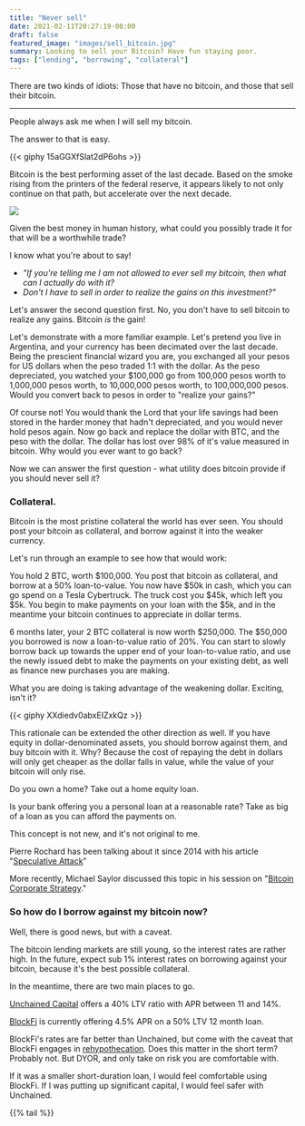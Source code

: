```yaml
---
title: "Never sell"
date: 2021-02-11T20:27:19-08:00
draft: false
featured_image: "images/sell_bitcoin.jpg"
summary: Looking to sell your Bitcoin? Have fun staying poor.
tags: ["lending", "borrowing", "collateral"]
---
```

There are two kinds of idiots: Those that have no bitcoin, and those that sell their bitcoin.

---

People always ask me when I will sell my bitcoin.

The answer to that is easy.

{{< giphy 15aGGXfSlat2dP6ohs >}}


Bitcoin is the best performing asset of the last decade. Based on the smoke rising from the printers of the federal reserve, it appears likely to not only continue on that path, but accelerate over the next decade.

![](https://i.kym-cdn.com/entries/icons/facebook/000/033/222/moneyprintergobrrr.jpg
)

Given the best money in human history, what could you possibly trade it for that will be a worthwhile trade?

I know what you're about to say!
- *"If you're telling me I am not allowed to ever sell my bitcoin, then what can I actually do with it?*
- *Don't I have to sell in order to realize the gains on this investment?"*

Let's answer the second question first. No, you don't have to sell bitcoin to realize any gains. Bitcoin *is* the gain!

Let's demonstrate with a more familiar example. Let's pretend you live in Argentina, and your currency has been decimated over the last decade. Being the prescient financial wizard you are, you exchanged all your pesos for US dollars when the peso traded 1:1 with the dollar. As the peso depreciated, you watched your $100,000 go from 100,000 pesos worth to 1,000,000 pesos worth, to 10,000,000 pesos worth, to 100,000,000 pesos. Would you convert back to pesos in order to "realize your gains?"

Of course not! You would thank the Lord that your life savings had been stored in the harder money that hadn't depreciated, and you would never hold pesos again. Now go back and replace the dollar with BTC, and the peso with the dollar. The dollar has lost over 98% of it's value measured in bitcoin. Why would you ever want to go back?

Now we can answer the first question - what utility does bitcoin provide if you should never sell it?

### Collateral.
Bitcoin is the most pristine collateral the world has ever seen. You should post your bitcoin as collateral, and borrow against it into the weaker currency.

Let's run through an example to see how that would work:

You hold 2 BTC, worth $100,000. You post that bitcoin as collateral, and borrow at a 50% loan-to-value. You now have $50k in cash, which you can go spend on a Tesla Cybertruck. The truck cost you $45k, which left you $5k. You begin to make payments on your loan with the $5k, and in the meantime your bitcoin continues to appreciate in dollar terms.

6 months later, your 2 BTC collateral is now worth $250,000. The $50,000 you borrowed is now a loan-to-value ratio of 20%. You can start to slowly borrow back up towards the upper end of your loan-to-value ratio, and use the newly issued debt to make the payments on your existing debt, as well as finance new purchases you are making.

What you are doing is taking advantage of the weakening dollar. Exciting, isn't it?

{{< giphy XXdiedv0abxEIZxkQz >}}

This rationale can be extended the other direction as well. If you have equity in dollar-denominated assets, you should borrow against them, and buy bitcoin with it. Why? Because the cost of repaying the debt in dollars will only get cheaper as the dollar falls in value, while the value of your bitcoin will only rise.

Do you own a home? Take out a home equity loan.

Is your bank offering you a personal loan at a reasonable rate? Take as big of a loan as you can afford the payments on.

This concept is not new, and it's not original to me.

Pierre Rochard has been talking about it since 2014 with his article "[Speculative Attack](https://nakamotoinstitute.org/mempool/speculative-attack/)"

More recently, Michael Saylor discussed this topic in his session on "[Bitcoin Corporate Strategy](https://www.youtube.com/watch?v=pX76yXk0cT0
)."

### So how do I borrow against my bitcoin now?

Well, there is good news, but with a caveat.

The bitcoin lending markets are still young, so the interest rates are rather high. In the future, expect sub 1% interest rates on borrowing against your bitcoin, because it's the best possible collateral.

In the meantime, there are two main places to go.

[Unchained Capital](https://unchained-capital.com/loans/) offers a 40% LTV ratio with APR between 11 and 14%.

[BlockFi](https://blockfi.com/?ref=deeb3afc) is currently offering 4.5% APR on a 50% LTV 12 month loan.

BlockFi's rates are far better than Unchained, but come with the caveat that BlockFi engages in [rehypothecation](https://blockfi.com/an-introduction-to-rehypothecation-with-cryptocurrency). Does this matter in the short term? Probably not. But DYOR, and only take on risk you are comfortable with.

If it was a smaller short-duration loan, I would feel comfortable using BlockFi. If I was putting up significant capital, I would feel safer with Unchained.

{{% tail %}}
